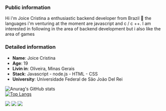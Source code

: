 

### Public information
Hi i'm Joice Cristina a enthusiastic backend developer from Brazil 👋
the languages i'm venturing at the moment are javascript and c / c ++. I am interested in following in the area of ​​backend development but i also like the area of ​​games



### Detailed information

* **Name**: Joice Cristina 
* **Age**: 19 
* **Livin in**: Oliveira, Minas Gerais
* **Stack**: Javascript - node.js - HTML - CSS
* **University**: Universidade Federal de São João Del Rei



![Anurag's GitHub stats](https://github-readme-stats.vercel.app/api?username=Joice-crypto&show_icons=true&theme=dracula)   
   [![Top Langs](https://github-readme-stats.vercel.app/api/top-langs/?username=Joice-crypto)](https://github.com/Joice-crypto/github-readme-stats)

[<img src="https://img.shields.io/badge/twitter-%231DA1F2.svg?&style=for-the-badge&logo=twitter&logoColor=white" />](https://twitter.com/JoiceCr84301441) [<img src="https://img.shields.io/badge/linkedin-%230077B5.svg?&style=for-the-badge&logo=linkedin&logoColor=white" />](https://www.linkedin.com/in/joice-cristina-3451851a4/) [<img src = "https://img.shields.io/badge/instagram-%23E4405F.svg?&style=for-the-badge&logo=instagram&logoColor=white">](https://www.instagram.com/joice_crsilva/) 
